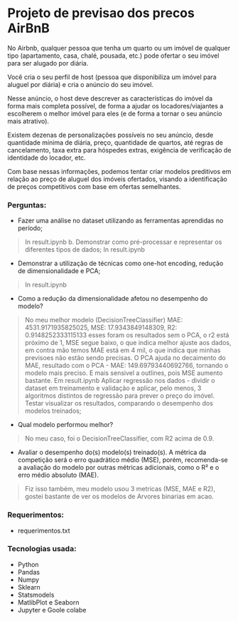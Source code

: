 # Projeto de previsao dos precos AirBnB

 No Airbnb, qualquer pessoa que tenha um quarto ou um imóvel de qualquer tipo (apartamento, casa, chalé, pousada, etc.) pode ofertar o seu imóvel para ser alugado por diária.

Você cria o seu perfil de host (pessoa que disponibiliza um imóvel para aluguel por diária) e cria o anúncio do seu imóvel.

Nesse anúncio, o host deve descrever as características do imóvel da forma mais completa possível, de forma a ajudar os locadores/viajantes a escolherem o melhor imóvel para eles (e de forma a tornar o seu anúncio mais atrativo).

Existem dezenas de personalizações possíveis no seu anúncio, desde quantidade mínima de diária, preço, quantidade de quartos, até regras de cancelamento, taxa extra para hóspedes extras, exigência de verificação de identidade do locador, etc.

Com base nessas informações, podemos tentar criar modelos preditivos em relação ao preço de aluguel dos imóveis ofertados, visando a identificação de preços competitivos com base em ofertas semelhantes.

### Perguntas:
-  Fazer uma análise no dataset utilizando as ferramentas aprendidas no
período; 
> In result.ipynb
b. Demonstrar como pré-processar e representar os diferentes tipos de
dados;
> In result.ipynb
- Demonstrar a utilização de técnicas como one-hot encoding, redução de
dimensionalidade e PCA;
> In result.ipynb
- Como a redução da dimensionalidade afetou no desempenho do
modelo?
> No meu melhor modelo (DecisionTreeClassifier) MAE: 4531.9171935825025, MSE: 17.9343849148309, R2: 0.9148252333115133 esses foram os resultados  sem o PCA, o r2 está próximo de 1, MSE segue baixo, o que indica melhor ajuste aos dados, em contra mão temos MAE está em 4 mil, o que indica que minhas previsoes não estão sendo precisas. O PCA ajuda no decaimento do MAE, resultado com o PCA - MAE: 149.69793440692766, tornando o modelo mais preciso. E mais sensivel a outlines, pois MSE aumento bastante.
> Em result.ipynb
   Aplicar regressão nos dados - dividir o dataset em treinamento e
validação e aplicar, pelo menos, 3 algoritmos distintos de regressão para
prever o preço do imóvel. Testar visualizar os resultados, comparando o
desempenho dos modelos treinados;
- Qual modelo performou melhor?
> No meu caso, foi o DecisionTreeClassifier, com R2 acima de 0.9.
- Avaliar o desempenho do(s) modelo(s) treinado(s). A métrica da
competição será o erro quadrático médio (MSE), porém, recomenda-se a
avaliação do modelo por outras métricas adicionais, como o R² e o erro
médio absoluto (MAE).
> Fiz isso também, meu modelo usou 3 metricas (MSE, MAE e R2), gostei bastante de ver os modelos de Arvores binarias em acao.



### Requerimentos:
- requerimentos.txt

### Tecnologias usada:
- Python
- Pandas
- Numpy
- Sklearn
- Statsmodels
- MatlibPlot e Seaborn
- Jupyter e Goole colabe

